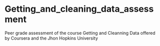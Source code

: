 # Getting_and_cleaning_data_assessment
Peer grade assessment of the course Getting and Cleanning Data offered by Coursera and the Jhon Hopkins University
